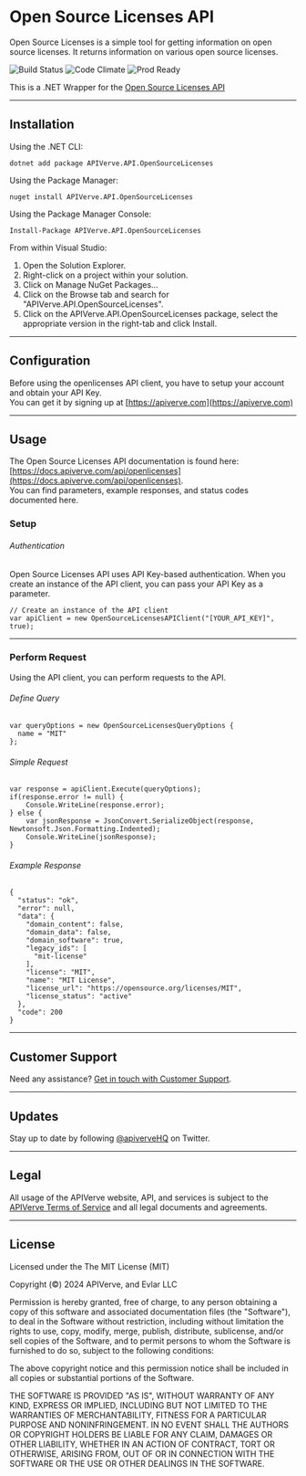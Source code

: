 Open Source Licenses API
============

Open Source Licenses is a simple tool for getting information on open source licenses. It returns information on various open source licenses.

![Build Status](https://img.shields.io/badge/build-passing-green)
![Code Climate](https://img.shields.io/badge/maintainability-B-purple)
![Prod Ready](https://img.shields.io/badge/production-ready-blue)

This is a .NET Wrapper for the [Open Source Licenses API](https://apiverve.com/marketplace/api/openlicenses)

---

## Installation

Using the .NET CLI:
```
dotnet add package APIVerve.API.OpenSourceLicenses
```

Using the Package Manager:
```
nuget install APIVerve.API.OpenSourceLicenses
```

Using the Package Manager Console:
```
Install-Package APIVerve.API.OpenSourceLicenses
```

From within Visual Studio:

1. Open the Solution Explorer.
2. Right-click on a project within your solution.
3. Click on Manage NuGet Packages...
4. Click on the Browse tab and search for "APIVerve.API.OpenSourceLicenses".
5. Click on the APIVerve.API.OpenSourceLicenses package, select the appropriate version in the right-tab and click Install.


---

## Configuration

Before using the openlicenses API client, you have to setup your account and obtain your API Key.  
You can get it by signing up at [https://apiverve.com](https://apiverve.com)

---

## Usage

The Open Source Licenses API documentation is found here: [https://docs.apiverve.com/api/openlicenses](https://docs.apiverve.com/api/openlicenses).  
You can find parameters, example responses, and status codes documented here.

### Setup

###### Authentication
Open Source Licenses API uses API Key-based authentication. When you create an instance of the API client, you can pass your API Key as a parameter.

```
// Create an instance of the API client
var apiClient = new OpenSourceLicensesAPIClient("[YOUR_API_KEY]", true);
```

---


### Perform Request
Using the API client, you can perform requests to the API.

###### Define Query

```
var queryOptions = new OpenSourceLicensesQueryOptions {
  name = "MIT"
};
```

###### Simple Request

```
var response = apiClient.Execute(queryOptions);
if(response.error != null) {
	Console.WriteLine(response.error);
} else {
    var jsonResponse = JsonConvert.SerializeObject(response, Newtonsoft.Json.Formatting.Indented);
    Console.WriteLine(jsonResponse);
}
```

###### Example Response

```
{
  "status": "ok",
  "error": null,
  "data": {
    "domain_content": false,
    "domain_data": false,
    "domain_software": true,
    "legacy_ids": [
      "mit-license"
    ],
    "license": "MIT",
    "name": "MIT License",
    "license_url": "https://opensource.org/licenses/MIT",
    "license_status": "active"
  },
  "code": 200
}
```

---

## Customer Support

Need any assistance? [Get in touch with Customer Support](https://apiverve.com/contact).

---

## Updates
Stay up to date by following [@apiverveHQ](https://twitter.com/apiverveHQ) on Twitter.

---

## Legal

All usage of the APIVerve website, API, and services is subject to the [APIVerve Terms of Service](https://apiverve.com/terms) and all legal documents and agreements.

---

## License
Licensed under the The MIT License (MIT)

Copyright (&copy;) 2024 APIVerve, and Evlar LLC

Permission is hereby granted, free of charge, to any person obtaining a copy of this software and associated documentation files (the "Software"), to deal in the Software without restriction, including without limitation the rights to use, copy, modify, merge, publish, distribute, sublicense, and/or sell copies of the Software, and to permit persons to whom the Software is furnished to do so, subject to the following conditions:

The above copyright notice and this permission notice shall be included in all copies or substantial portions of the Software.

THE SOFTWARE IS PROVIDED "AS IS", WITHOUT WARRANTY OF ANY KIND, EXPRESS OR IMPLIED, INCLUDING BUT NOT LIMITED TO THE WARRANTIES OF MERCHANTABILITY, FITNESS FOR A PARTICULAR PURPOSE AND NONINFRINGEMENT. IN NO EVENT SHALL THE AUTHORS OR COPYRIGHT HOLDERS BE LIABLE FOR ANY CLAIM, DAMAGES OR OTHER LIABILITY, WHETHER IN AN ACTION OF CONTRACT, TORT OR OTHERWISE, ARISING FROM, OUT OF OR IN CONNECTION WITH THE SOFTWARE OR THE USE OR OTHER DEALINGS IN THE SOFTWARE.